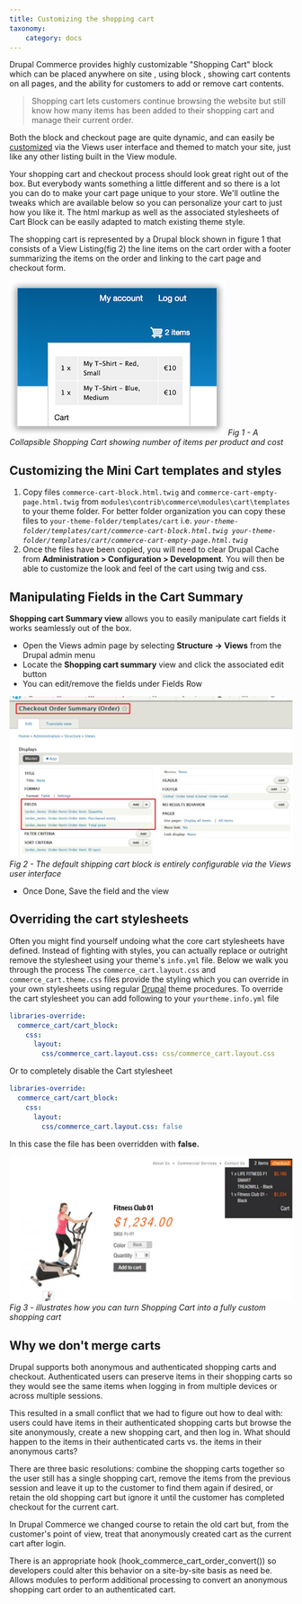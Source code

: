 ```yaml
---
title: Customizing the shopping cart
taxonomy:
    category: docs
---
```


Drupal Commerce provides highly customizable "Shopping Cart" block which can be placed anywhere on site , using block , showing cart contents on all pages, and the ability for customers to add or remove cart contents.

<blockquote>Shopping cart lets customers continue browsing the website but still know how many items has been added to their shopping cart and manage their current order.</blockquote>

Both the block and checkout page are quite dynamic, and can easily be <a href="#manipulate">customized</a> via the Views user interface and themed to match your site, just like any other listing built in the View module.

Your shopping cart and checkout process should look great right out of the box. But everybody wants something a little different and so there is a lot you can do to make your cart page unique to your store. We'll outline the tweaks which are available below so you can personalize your cart to just how you like it.  The html markup as well as the associated stylesheets of Cart Block can be easily adapted to match existing theme style.

The shopping cart is represented by a Drupal block shown in figure 1 that consists of a View Listing(fig 2) the line items on the cart order with a footer summarizing the items on the order and linking to the cart page and checkout form.

![Profile Collapsible Shopping Cart](cart.png)
<i>Fig 1 - A Collapsible Shopping Cart showing number of items per product and cost</i>

<h2>Customizing the Mini Cart templates and styles</h2>
<ol>
  <li>Copy files <code>commerce-cart-block.html.twig</code> and <code>commerce-cart-empty-page.html.twig</code> from <code>modules\contrib\commerce\modules\cart\templates</code> to your theme folder. For better folder organization you can copy these files to <code>your-theme-folder/templates/cart</code>  i.e.  <code><i>your-theme-folder/templates/cart/commerce-cart-block.html.twig your-theme-folder/templates/cart/commerce-cart-empty-page.html.twig</i></code></li>
  <li>Once the files have been copied, you will need to clear Drupal Cache from <strong>Administration > Configuration > Development</strong>. You will then be able to customize the look and feel of the cart using twig and css.</li>
</ol>

<h2 id="manipulate">Manipulating Fields in the Cart Summary</h2>
<strong>Shopping cart Summary view</strong> allows you to easily manipulate cart fields it works seamlessly out of the box.
 
<ul>
  <li>Open the Views admin page by selecting <strong>Structure → Views</strong> from the Drupal admin menu</li>
  <li>Locate the <strong>Shopping cart summary</strong> view and click the associated edit button</li>
  <li>You can edit/remove the fields under Fields Row</li>
</ul>

  ![Profile Default Shipping Cart Block](checkout.jpg)
  <i>Fig 2 - The default shipping cart block is entirely configurable via the Views user interface</i>
<ul><li>Once Done, Save the field and the view</li></ul>

<h2>Overriding the cart stylesheets</h2>

Often you might find yourself undoing what the core cart stylesheets have defined. Instead of fighting with styles, you can actually replace or outright remove the stylesheet using your theme's <code>info.yml</code> file. Below we walk you through the process
The <code>commerce_cart.layout.css</code> and <code>commerce_cart.theme.css</code> files provide the styling which you can override in your own stylesheets using regular <a target="_blank" href="https://www.drupal.org/docs/8/theming-drupal-8/adding-stylesheets-css-and-javascript-js-to-a-drupal-8-theme#override-extend">Drupal</a> theme procedures. To override the cart stylesheet you can add following to your <code>yourtheme.info.yml</code> file

```yaml
libraries-override:
  commerce_cart/cart_block:
    css:
      layout:
        css/commerce_cart.layout.css: css/commerce_cart.layout.css
```

Or to completely disable the Cart stylesheet

```yaml
libraries-override:
  commerce_cart/cart_block:
    css:
      layout:
        css/commerce_cart.layout.css: false
```

In this case the file has been overridden with <strong>false.</strong>
 
![Profile Default Shipping Cart Block](fitness.jpg)
<i>Fig 3 - illustrates how you can turn Shopping Cart into a fully custom shopping cart </i>

<h2>Why we don't merge carts</h2>

Drupal supports both anonymous and authenticated shopping carts and checkout. Authenticated users can preserve items in their shopping carts so they would see the same items when logging in from multiple devices or across multiple sessions.

This resulted in a small conflict that we had to figure out how to deal with: users could have items in their authenticated shopping carts but browse the site anonymously, create a new shopping cart, and then log in. What should happen to the items in their authenticated carts vs. the items in their anonymous carts?

There are three basic resolutions: combine the shopping carts together so the user still has a single shopping cart, remove the items from the previous session and leave it up to the customer to find them again if desired, or retain the old shopping cart but ignore it until the customer has completed checkout for the current cart.

In Drupal Commerce we changed course to retain the old cart but, from the customer's point of view, treat that anonymously created cart as the current cart after login.

There is an appropriate hook (hook_commerce_cart_order_convert()) so developers could alter this behavior on a site-by-site basis as need be.
Allows modules to perform additional processing to convert an anonymous shopping cart order to an authenticated cart.
